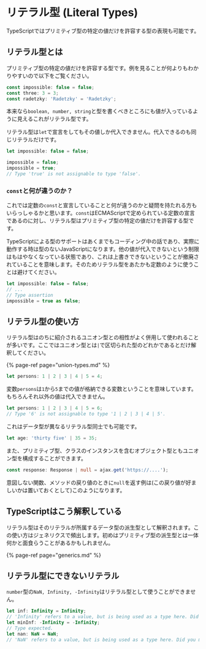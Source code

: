 # リテラル型 \(Literal Types\)

TypeScriptではプリミティブ型の特定の値だけを許容する型の表現も可能です。

## リテラル型とは

プリミティブ型の特定の値だけを許容する型です。例を見ることが何よりもわかりやすいので以下をご覧ください。

```typescript
const impossible: false = false;
const three: 3 = 3;
const radetzky: 'Radetzky' = 'Radetzky';
```

本来なら`boolean, number, string`と型を書くべきところにも値が入っているように見えるこれがリテラル型です。

リテラル型は`let`で宣言をしてもその値しか代入できません。代入できるのも同じリテラルだけです。

```typescript
let impossible: false = false;

impossible = false;
impossible = true;
// Type 'true' is not assignable to type 'false'.
```

### `const`と何が違うのか？

これでは定数の`const`と宣言していることと何が違うのかと疑問を持たれる方もいらっしゃるかと思います。`const`はECMAScriptで定められている定数の宣言であるのに対し、リテラル型はプリミティブ型の特定の値だけを許容する型です。

TypeScriptによる型のサポートはあくまでもコーディング中の話であり、実際に動作する時は型のないJavaScriptになります。他の値が代入できないという制限はもはやなくなっている状態であり、これは上書きできないということが撤廃されていることを意味します。そのためリテラル型をあたかも定数のように使うことは避けてください。

```typescript
let impossible: false = false;
// ...
// Type assertion
impossible = true as false;
```

## リテラル型の使い方

リテラル型はのちに紹介されるユニオン型との相性がよく併用して使われることが多いです。ここではユニオン型とは`|`で区切られた型のどれかであるとだけ解釈してください。

{% page-ref page="union-types.md" %}

```typescript
let persons: 1 | 2 | 3 | 4 | 5 = 4;
```

変数`persons`は`1`から`5`までの値が格納できる変数ということを意味しています。もちろんそれ以外の値は代入できません。

```typescript
let persons: 1 | 2 | 3 | 4 | 5 = 6;
// Type '6' is not assignable to type '1 | 2 | 3 | 4 | 5'.
```

これはデータ型が異なるリテラル型同士でも可能です。

```typescript
let age: 'thirty five' | 35 = 35;
```

また、プリミティブ型、クラスのインスタンスを含むオブジェクト型ともユニオン型を構成することができます。

```typescript
const response: Response | null = ajax.get('https://....');
```

意図しない関数、メソッドの戻り値のときに`null`を返す例は\(この戻り値が好ましいかは置いておくとして\)このようになります。

## TypeScriptはこう解釈している

リテラル型はそのリテラルが所属するデータ型の派生型として解釈されます。この使い方はジェネリクスで頻出します。初めはプリミティブ型の派生型とは一体何かと面食らうことがあるかもしれません。

{% page-ref page="generics.md" %}

## リテラル型にできないリテラル

`number`型の`NaN, Infinity, -Infinity`はリテラル型として使うことができません。

```typescript
let inf: Infinity = Infinity;
// 'Infinity' refers to a value, but is being used as a type here. Did you mean 'typeof Infinity'?
let minInf: -Infinity = -Infinity;
// Type expected.
let nan: NaN = NaN;
// 'NaN' refers to a value, but is being used as a type here. Did you mean 'typeof NaN'?
```

